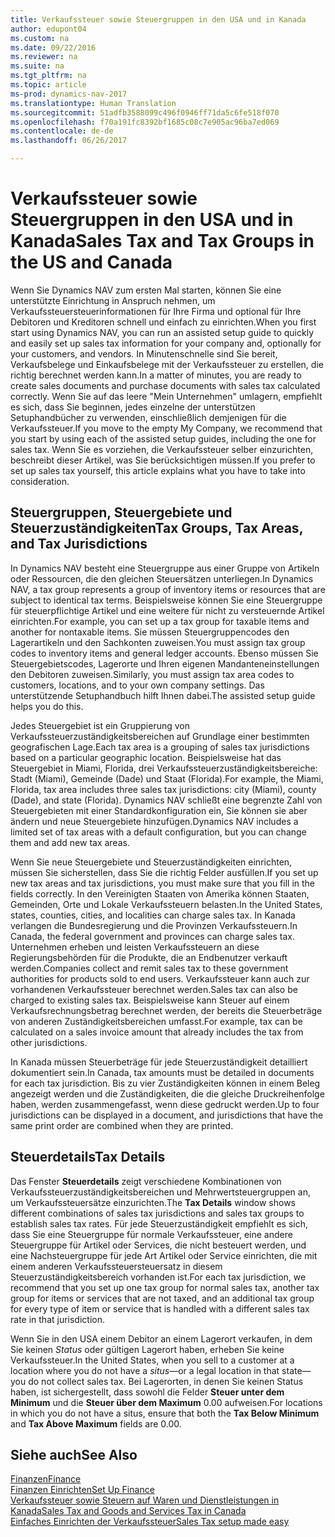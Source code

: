 ```yaml
---
title: Verkaufssteuer sowie Steuergruppen in den USA und in Kanada
author: edupont04
ms.custom: na
ms.date: 09/22/2016
ms.reviewer: na
ms.suite: na
ms.tgt_pltfrm: na
ms.topic: article
ms-prod: dynamics-nav-2017
ms.translationtype: Human Translation
ms.sourcegitcommit: 51adfb3588099c496f0946ff71da5c6fe518f070
ms.openlocfilehash: f70a191fc8392bf1685c08c7e905ac96ba7ed069
ms.contentlocale: de-de
ms.lasthandoff: 06/26/2017

---
```


# <a name="sales-tax-and-tax-groups-in-the-us-and-canada"></a><span data-ttu-id="7a2fe-102">Verkaufssteuer sowie Steuergruppen in den USA und in Kanada</span><span class="sxs-lookup"><span data-stu-id="7a2fe-102">Sales Tax and Tax Groups in the US and Canada</span></span>
<span data-ttu-id="7a2fe-103">Wenn Sie Dynamics NAV zum ersten Mal starten, können Sie eine unterstützte Einrichtung in Anspruch nehmen, um Verkaufssteuersteuerinformationen für Ihre Firma und optional für Ihre Debitoren und Kreditoren schnell und einfach zu einrichten.</span><span class="sxs-lookup"><span data-stu-id="7a2fe-103">When you first start using Dynamics NAV, you can run an assisted setup guide to quickly and easily set up sales tax information for your company and, optionally for your customers, and vendors.</span></span> <span data-ttu-id="7a2fe-104">In Minutenschnelle sind Sie bereit, Verkaufsbelege und Einkaufsbelege mit der Verkaufssteuer zu erstellen, die richtig berechnet werden kann.</span><span class="sxs-lookup"><span data-stu-id="7a2fe-104">In a matter of minutes, you are ready to create sales documents and purchase documents with sales tax calculated correctly.</span></span>
<span data-ttu-id="7a2fe-105">Wenn Sie auf das leere "Mein Unternehmen" umlagern, empfiehlt es sich, dass Sie beginnen, jedes einzelne der unterstützen Setuphandbücher zu verwenden, einschließlich demjenigen für die Verkaufssteuer.</span><span class="sxs-lookup"><span data-stu-id="7a2fe-105">If you move to the empty My Company, we recommend that you start by using each of the assisted setup guides, including the one for sales tax.</span></span> <span data-ttu-id="7a2fe-106">Wenn Sie es vorziehen, die Verkaufssteuer selber einzurichten, beschreibt dieser Artikel, was Sie berücksichtigen müssen.</span><span class="sxs-lookup"><span data-stu-id="7a2fe-106">If you prefer to set up sales tax yourself, this article explains what you have to take into consideration.</span></span>  

## <a name="tax-groups-tax-areas-and-tax-jurisdictions"></a><span data-ttu-id="7a2fe-107">Steuergruppen, Steuergebiete und Steuerzuständigkeiten</span><span class="sxs-lookup"><span data-stu-id="7a2fe-107">Tax Groups, Tax Areas, and Tax Jurisdictions</span></span>
<span data-ttu-id="7a2fe-108">In Dynamics NAV besteht eine Steuergruppe aus einer Gruppe von Artikeln oder Ressourcen, die den gleichen Steuersätzen unterliegen.</span><span class="sxs-lookup"><span data-stu-id="7a2fe-108">In Dynamics NAV, a tax group represents a group of inventory items or resources that are subject to identical tax terms.</span></span> <span data-ttu-id="7a2fe-109">Beispielsweise können Sie eine Steuergruppe für steuerpflichtige Artikel und eine weitere für nicht zu versteuernde Artikel einrichten.</span><span class="sxs-lookup"><span data-stu-id="7a2fe-109">For example, you can set up a tax group for taxable items and another for nontaxable items.</span></span> <span data-ttu-id="7a2fe-110">Sie müssen Steuergruppencodes den Lagerartikeln und den Sachkonten zuweisen.</span><span class="sxs-lookup"><span data-stu-id="7a2fe-110">You must assign tax group codes to inventory items and general ledger accounts.</span></span> <span data-ttu-id="7a2fe-111">Ebenso müssen Sie Steuergebietscodes, Lagerorte und Ihren eigenen Mandanteneinstellungen den Debitoren zuweisen.</span><span class="sxs-lookup"><span data-stu-id="7a2fe-111">Similarly, you must assign tax area codes to customers, locations, and to your own company settings.</span></span> <span data-ttu-id="7a2fe-112">Das unterstützende Setuphandbuch hilft Ihnen dabei.</span><span class="sxs-lookup"><span data-stu-id="7a2fe-112">The assisted setup guide helps you do this.</span></span>  

<span data-ttu-id="7a2fe-113">Jedes Steuergebiet ist ein Gruppierung von Verkaufssteuerzuständigkeitsbereichen auf Grundlage einer bestimmten geografischen Lage.</span><span class="sxs-lookup"><span data-stu-id="7a2fe-113">Each tax area is a grouping of sales tax jurisdictions based on a particular geographic location.</span></span> <span data-ttu-id="7a2fe-114">Beispielsweise hat das Steuergebiet in Miami, Florida, drei Verkaufssteuerzuständigkeitsbereiche: Stadt (Miami), Gemeinde (Dade) und Staat (Florida).</span><span class="sxs-lookup"><span data-stu-id="7a2fe-114">For example, the Miami, Florida, tax area includes three sales tax jurisdictions: city (Miami), county (Dade), and state (Florida).</span></span> <span data-ttu-id="7a2fe-115">Dynamics NAV schließt eine begrenzte Zahl von Steuergebieten mit einer Standardkonfiguration ein, Sie können sie aber ändern und neue Steuergebiete hinzufügen.</span><span class="sxs-lookup"><span data-stu-id="7a2fe-115">Dynamics NAV includes a limited set of tax areas with a default configuration, but you can change them and add new tax areas.</span></span>  

<span data-ttu-id="7a2fe-116">Wenn Sie neue Steuergebiete und Steuerzuständigkeiten einrichten, müssen Sie sicherstellen, dass Sie die richtig Felder ausfüllen.</span><span class="sxs-lookup"><span data-stu-id="7a2fe-116">If you set up new tax areas and tax jurisdictions, you must make sure that you fill in the fields correctly.</span></span> <span data-ttu-id="7a2fe-117">In den Vereinigten Staaten von Amerika können Staaten, Gemeinden, Orte und Lokale Verkaufssteuern belasten.</span><span class="sxs-lookup"><span data-stu-id="7a2fe-117">In the United States, states, counties, cities, and localities can charge sales tax.</span></span> <span data-ttu-id="7a2fe-118">In Kanada verlangen die Bundesregierung und die Provinzen Verkaufssteuern.</span><span class="sxs-lookup"><span data-stu-id="7a2fe-118">In Canada, the federal government and provinces can charge sales tax.</span></span> <span data-ttu-id="7a2fe-119">Unternehmen erheben und leisten Verkaufssteuern an diese Regierungsbehörden für die Produkte, die an Endbenutzer verkauft werden.</span><span class="sxs-lookup"><span data-stu-id="7a2fe-119">Companies collect and remit sales tax to these government authorities for products sold to end users.</span></span> <span data-ttu-id="7a2fe-120">Verkaufssteuer kann auch zur vorhandenen Verkaufssteuer berechnet werden.</span><span class="sxs-lookup"><span data-stu-id="7a2fe-120">Sales tax can also be charged to existing sales tax.</span></span> <span data-ttu-id="7a2fe-121">Beispielsweise kann Steuer auf einem Verkaufsrechnungsbetrag berechnet werden, der bereits die Steuerbeträge von anderen Zuständigkeitsbereichen umfasst.</span><span class="sxs-lookup"><span data-stu-id="7a2fe-121">For example, tax can be calculated on a sales invoice amount that already includes the tax from other jurisdictions.</span></span>  

<span data-ttu-id="7a2fe-122">In Kanada müssen Steuerbeträge für jede Steuerzuständigkeit detailliert dokumentiert sein.</span><span class="sxs-lookup"><span data-stu-id="7a2fe-122">In Canada, tax amounts must be detailed in documents for each tax jurisdiction.</span></span> <span data-ttu-id="7a2fe-123">Bis zu vier Zuständigkeiten können in einem Beleg angezeigt werden und die Zuständigkeiten, die die gleiche Druckreihenfolge haben, werden zusammengefasst, wenn diese gedruckt werden.</span><span class="sxs-lookup"><span data-stu-id="7a2fe-123">Up to four jurisdictions can be displayed in a document, and jurisdictions that have the same print order are combined when they are printed.</span></span>

## <a name="tax-details"></a><span data-ttu-id="7a2fe-124">Steuerdetails</span><span class="sxs-lookup"><span data-stu-id="7a2fe-124">Tax Details</span></span>
<span data-ttu-id="7a2fe-125">Das Fenster **Steuerdetails** zeigt verschiedene Kombinationen von Verkaufssteuerzuständigkeitsbereichen und Mehrwertsteuergruppen an, um Verkaufssteuersätze einzurichten.</span><span class="sxs-lookup"><span data-stu-id="7a2fe-125">The **Tax Details** window shows different combinations of sales tax jurisdictions and sales tax groups to establish sales tax rates.</span></span> <span data-ttu-id="7a2fe-126">Für jede Steuerzuständigkeit empfiehlt es sich, dass Sie eine Steuergruppe für normale Verkaufssteuer, eine andere Steuergruppe für Artikel oder Services, die nicht besteuert werden, und eine Nachsteuergruppe für jede Art Artikel oder Service einrichten, die mit einem anderen Verkaufssteuersteuersatz in diesem Steuerzuständigkeitsbereich vorhanden ist.</span><span class="sxs-lookup"><span data-stu-id="7a2fe-126">For each tax jurisdiction, we recommend that you set up one tax group for normal sales tax, another tax group for items or services that are not taxed, and an additional tax group for every type of item or service that is handled with a different sales tax rate in that jurisdiction.</span></span>  

<span data-ttu-id="7a2fe-127">Wenn Sie in den USA einem Debitor an einem Lagerort verkaufen, in dem Sie keinen *Status* oder gültigen Lagerort haben, erheben Sie keine Verkaufssteuer.</span><span class="sxs-lookup"><span data-stu-id="7a2fe-127">In the United States, when you sell to a customer at a location where you do not have a *situs*—or a legal location in that state—you do not collect sales tax.</span></span> <span data-ttu-id="7a2fe-128">Bei Lagerorten, in denen Sie keinen Status haben, ist sichergestellt, dass sowohl die Felder **Steuer unter dem Minimum** und die **Steuer über dem Maximum** 0.00 aufweisen.</span><span class="sxs-lookup"><span data-stu-id="7a2fe-128">For locations in which you do not have a situs, ensure that both the **Tax Below Minimum** and **Tax Above Maximum** fields are 0.00.</span></span>  

## <a name="see-also"></a><span data-ttu-id="7a2fe-129">Siehe auch</span><span class="sxs-lookup"><span data-stu-id="7a2fe-129">See Also</span></span>
[<span data-ttu-id="7a2fe-130">Finanzen</span><span class="sxs-lookup"><span data-stu-id="7a2fe-130">Finance</span></span>](finance-setup.md)  
[<span data-ttu-id="7a2fe-131">Finanzen Einrichten</span><span class="sxs-lookup"><span data-stu-id="7a2fe-131">Set Up Finance</span></span>](finance-setup-setup-finance-setup.md)  
[<span data-ttu-id="7a2fe-132">Verkaufssteuer sowie Steuern auf Waren und Dienstleistungen in Kanada</span><span class="sxs-lookup"><span data-stu-id="7a2fe-132">Sales Tax and Goods and Services Tax in Canada</span></span>](ca-finance-setup-tax.md)  
[<span data-ttu-id="7a2fe-133">Einfaches Einrichten der Verkaufssteuer</span><span class="sxs-lookup"><span data-stu-id="7a2fe-133">Sales Tax setup made easy</span></span>](https://madeira.microsoft.com/en-us/blog/sales-tax-setup-made-easy)  

